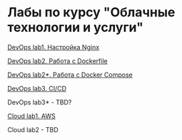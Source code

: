 # Лабы по курсу "Облачные технологии и услуги"
[DevOps lab1. Настройка Nginx](https://github.com/maxfalkovich/itmo-cloud-devops-labs/blob/main/lab1/report/report.md)

[DevOps lab2. Работа с Dockerfile](https://github.com/maxfalkovich/itmo-cloud-devops-labs/blob/main/lab2/report.md)

[DevOps lab2*. Работа с Docker Compose](https://github.com/maxfalkovich/itmo-cloud-devops-labs/blob/main/lab2*/report.md)

[DevOps lab3. CI/CD](https://github.com/maxfalkovich/itmo-cloud-devops-labs/blob/main/lab3/report.md)

DevOps lab3* - TBD?

[Cloud lab1. AWS](https://github.com/maxfalkovich/itmo-cloud-devops-labs/blob/main/cloud_lab1/report.md)

Cloud lab2 - TBD
